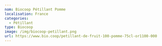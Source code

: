```yaml
---
nom: Biocoop Pétillant Pomme
localisation: France
categories:
  - Pétillant
type: Biocoop
image: /img/biocoop-petillant.png
url: https://www.bio.coop/petillant-de-fruit-100-pomme-75cl-or1100-000.html
---
```

